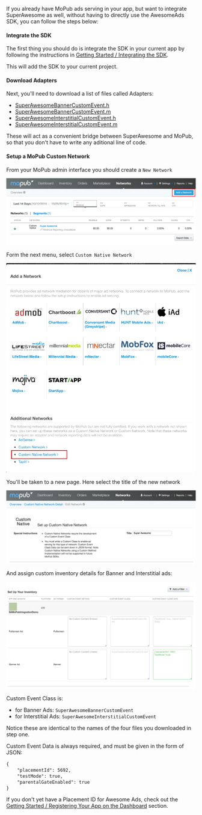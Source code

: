 If you already have MoPub ads serving in your app, but want to integrate SuperAwesome as well, without having to directly use the AwesomeAds SDK, you can follow the steps below:

#### Integrate the SDK

The first thing you should do is integrate the SDK in your current app by following the instructions in [Getting Started / Integrating the SDK](https://developers.superawesome.tv/docs/iossdk/Getting%20Started/Integrating%20the%20SDK?version=3).

This will add the SDK to your current project. 

#### Download Adapters

Next, you'll need to download a list of files called Adapters:

  * [SuperAwesomeBannerCustomEvent.h](https://raw.githubusercontent.com/SuperAwesomeLTD/sa-mobile-sdk-ios/develop_v3/SuperAwesome/MoPubIntegration/SuperAwesomeBannerCustomEvent.h)
  * [SuperAwesomeBannerCustomEvent.m](https://raw.githubusercontent.com/SuperAwesomeLTD/sa-mobile-sdk-ios/develop_v3/SuperAwesome/MoPubIntegration/SuperAwesomeBannerCustomEvent.m)
  * [SuperAwesomeInterstitialCustomEvent.h](https://raw.githubusercontent.com/SuperAwesomeLTD/sa-mobile-sdk-ios/develop_v3/SuperAwesome/MoPubIntegration/SuperAwesomeInterstitialCustomEvent.h)
  * [SuperAwesomeInterstitialCustomEvent.m](https://raw.githubusercontent.com/SuperAwesomeLTD/sa-mobile-sdk-ios/develop_v3/SuperAwesome/MoPubIntegration/SuperAwesomeInterstitialCustomEvent.m)

These will act as a convenient bridge between SuperAwesome and MoPub, so that you don't have to write any aditional line of code.

#### Setup a MoPub Custom Network

From your MoPub admin interface you should create a `New Network`

![](img/IMG_07_MoPub_1.png "Adding a new Network")

Form the next menu, select `Custom Native Network`

![](img/IMG_07_MoPub_2.png "Creating a Custom Native Network")

You'll be taken to a new page. Here select the title of the new network

![](img/IMG_07_MoPub_3.png "Create the Super Awesome Network")

And assign custom inventory details for Banner and Interstitial ads:

![](img/IMG_07_MoPub_4.png "Setup custom inventory")

Custom Event Class is:
  * for Banner Ads: `SuperAwesomeBannerCustomEvent`
  * for Interstitial Ads: `SuperAwesomeInterstitialCustomEvent`

Notice these are identical to the names of the four files you downloaded in step one.

Custom Event Data is always required, and must be given in the form of  JSON:

```
{
	"placementId": 5692,
	"testMode": true,
	"parentalGateEnabled": true
}

```

If you don't yet have a Placement ID for Awesome Ads, check out the [Getting Started / Registering Your App on the Dashboard](https://developers.superawesome.tv/docs/iossdk/Getting%20Started/Registering%20Your%20App%20on%20the%20Dashboard?version=3) section.
